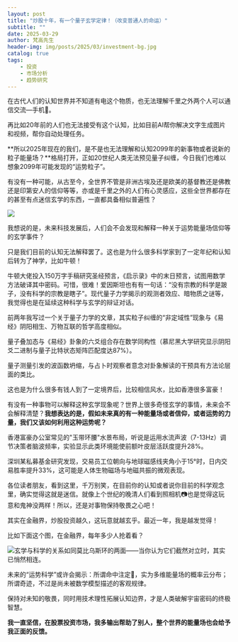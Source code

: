 ```yaml
---
layout: post
title: "炒股十年，有一个量子玄学定律！（改变普通人的命运）"
subtitle: ""
date: 2025-03-29
author: 梵高先生
header-img: img/posts/2025/03/investment-bg.jpg
catalog: true
tags:
    - 投资
    - 市场分析
    - 趋势研究
---
```


在古代人们的认知世界并不知道有电这个物质，也无法理解千里之外两个人可以通信交流—手机📱。

再比如20年前的人们也无法接受有这个认知，比如目前AI帮你解决文字生成图片和视频，帮你自动处理任务。

**所以2025年现在的我们，是不是也无法理解和认知2099年的新事物或者说新的粒子能量场？**格局打开，正如20世纪人类无法预见量子纠缠，今日我们也难以想象2099年可能发现的“运势粒子”。

有没有一种可能，从古至今，全世界不管是非洲古埃及还是欧美的基督教还是佛教还是印第安人的信仰等等，亦或是千里之外的人们有心灵感应，这些全世界都存在的甚至有点迷信玄学的东西，一直都具备相似普遍性？

![](https://mmbiz.qpic.cn/sz_mmbiz_jpg/https://mmbiz.qpic.cn/sz_mmbiz_jpg/ViaIfpMVXKTRAp8rLpwSwelWC81p6ffk4uFPxic3vmvOf6oozCySibd7HnQP174NYs3SbXTViauKWUNeWv0FkNdibnw/640?wx_fmt=jpeg)

我想说的是，未来科技发展后，人们会不会发现和解释一种关于运势能量场信仰等的玄学事件？

只是我们目前的认知无法解释罢了。这也是为什么很多科学家到了一定年纪和认知后转为了神学，比如牛顿！

牛顿大佬投入150万字手稿研究圣经预言，《启示录》中的末日预言，试图用数学方法破译其中密码。可惜，很难！爱因斯坦也有有一句话：“没有宗教的科学是跛子，没有科学的宗教是瞎子”。现代量子力学揭示的观测者效应、暗物质之谜等，我觉得也是在延续这种科学与玄学的辩证对话。

前两年我写过一个关于量子力学的文章，其实粒子纠缠的“非定域性”现象与《易经》阴阳相生、万物互联的哲学高度相似。

量子叠加态与《易经》卦象的六爻组合存在数学同构性（慕尼黑大学研究显示阴阳爻二进制与量子比特状态矩阵匹配度达87%）。

量子测量引发的波函数坍缩，与占卜时观察者意念对卦象解读的干预具有方法论层面的类比。

这也是为什么很多有钱人到了一定境界后，比较相信风水，比如香港很多富豪！

有没有一种事物可以解释这种玄学现象呢？世界上很多奇怪玄学的事情，未来会不会解释清楚？**我想表达的是，假如未来真的有一种能量场或者信仰，或者运势的力量，我们又该如何利用这种运势呢？**

香港富豪办公室常见的&quot;玉带环腰&quot;水景布局，听说是运用水流声波（7-13Hz）调节决策者脑波频率，实验显示此类环境能使前额叶皮层活跃度提升28%。

深圳某私募基金研究发现，交易员工位朝向与地球磁感线夹角小于15°时，日内交易胜率提升33%，这可能是人体生物磁场与地磁共振的微观表现。

各位读者朋友，看到这里，千万别笑，在目前你的认知或者说你目前的科学观念里，确实觉得这就是迷信。就像上个世纪的晚清人们看到照相机📷也是觉得这玩意和鬼神没两样！所以，还是对事物保持敬畏之心吧！

其实在金融界，炒股投资越久，这玩意就越玄乎。最近一年，我是越发觉得！

比如下面这个图，在金融界，每年多少人抢着看？

![](https://mmbiz.qpic.cn/sz_mmbiz_jpg/https://mmbiz.qpic.cn/sz_mmbiz_jpg/ViaIfpMVXKTRAp8rLpwSwelWC81p6ffk4XSCaqFAbK2qyHON5Picg5kY003W4JOerhV7YZ3lamkfuZbpZwRtttrA/640?wx_fmt=jpeg)玄学与科学的关系如同莫比乌斯环的两面——当你认为它们截然对立时，其实已悄然相连。

未来的“运势科学”或许会揭示：所谓命中注定🎯，实为多维能量场的概率云分布；所谓奇迹，不过是尚未被数学模型描述的客观规律。

保持对未知的敬畏，同时用技术理性拓展认知边界，才是人类破解宇宙密码的终极智慧。

**我一直坚信，在股票投资市场，我多输出帮助了别人，整个世界的能量场也会给予我正面的反馈。**